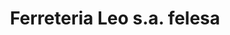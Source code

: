 ---
title: "Ferreteria Leo s.a. felesa"
url: /ciudad-nueva/ferreteria-leo-s-a-felesa/
shop: hardware
---
